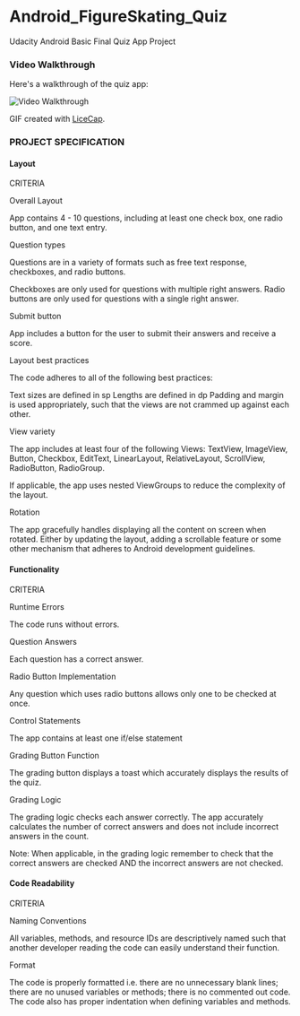 # Android_FigureSkating_Quiz
Udacity Android Basic Final Quiz App Project

### Video Walkthrough 

Here's a walkthrough of the quiz app:

<img src='https://i.imgur.com/Zt3TARj.gifv' title='Video Walkthrough' width='' alt='Video Walkthrough' />

GIF created with [LiceCap](http://www.cockos.com/licecap/).


### PROJECT SPECIFICATION

#### Layout

CRITERIA

Overall Layout

  App contains 4 - 10 questions, including at least one check box, one radio button, and one text entry.

Question types

  Questions are in a variety of formats such as free text response, checkboxes, and radio buttons.

  Checkboxes are only used for questions with multiple right answers. Radio buttons are only used for questions with a single   right answer.

Submit button

  App includes a button for the user to submit their answers and receive a score.

Layout best practices

  The code adheres to all of the following best practices:

  Text sizes are defined in sp
  Lengths are defined in dp
  Padding and margin is used appropriately, such that the views are not crammed up against each other.
  
View variety

  The app includes at least four of the following Views: TextView, ImageView, Button, Checkbox, EditText, LinearLayout,     RelativeLayout, ScrollView, RadioButton, RadioGroup.

  If applicable, the app uses nested ViewGroups to reduce the complexity of the layout.

Rotation

  The app gracefully handles displaying all the content on screen when rotated. Either by updating the layout, adding a     scrollable feature or some other mechanism that adheres to Android development guidelines.

#### Functionality

CRITERIA

Runtime Errors

  The code runs without errors.

Question Answers

  Each question has a correct answer.

Radio Button Implementation

  Any question which uses radio buttons allows only one to be checked at once.

Control Statements

  The app contains at least one if/else statement

Grading Button Function

  The grading button displays a toast which accurately displays the results of the quiz.

Grading Logic

  The grading logic checks each answer correctly. The app accurately calculates the number of correct answers and does not  include incorrect answers in the count.

  Note: When applicable, in the grading logic remember to check that the correct answers are checked AND the incorrect answers are not checked.

#### Code Readability

CRITERIA

Naming Conventions

  All variables, methods, and resource IDs are descriptively named such that another developer reading the code can easily understand their function.

Format

  The code is properly formatted i.e. there are no unnecessary blank lines; there are no unused variables or methods; there is no commented out code.
The code also has proper indentation when defining variables and methods.
